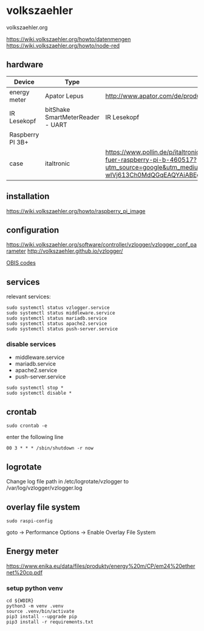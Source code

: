 # volkszaehler

volkszaehler.org   

https://wiki.volkszaehler.org/howto/datenmengen   
https://wiki.volkszaehler.org/howto/node-red   


## hardware

| Device           | Type                             | Link                                                                                                                                                                                                  |
|------------------|----------------------------------|-------------------------------------------------------------------------------------------------------------------------------------------------------------------------------------------------------|
| energy meter     | Apator Lepus                     | http://www.apator.com/de/produkte/strommessung/stromzaehler/neuheiten/lepus                                                                                                                           |
| IR Lesekopf      | bitShake SmartMeterReader - UART | IR Lesekopf                                                                                                                                                                                           ||
| Raspberry PI 3B+ |                                  |                                                                                                                                                                                                       |
| case             | italtronic                       | https://www.pollin.de/p/italtronic-hutschienengehaeuse-10-0012225-rmb-fuer-raspberry-pi-b-460517?utm_source=google&utm_medium=fshopping&gclid=EAIaIQobChMIpofNxumE-wIVj613Ch0MdQGqEAQYAiABEgJhRPD_BwE |

## installation
https://wiki.volkszaehler.org/howto/raspberry_pi_image  

## configuration
https://wiki.volkszaehler.org/software/controller/vzlogger/vzlogger_conf_parameter
http://volkszaehler.github.io/vzlogger/

[OBIS codes](https://www.promotic.eu/en/pmdoc/Subsystems/Comm/PmDrivers/IEC62056_OBIS.htm)


## services
relevant services:  
~~~
sudo systemctl status vzlogger.service
sudo systemctl status middleware.service
sudo systemctl status mariadb.service
sudo systemctl status apache2.service 
sudo systemctl status push-server.service 
~~~

### disable services
 - middleware.service
 - mariadb.service
 - apache2.service 
 - push-server.service 

~~~
sudo systemctl stop *
sudo systemctl disable *
~~~

## crontab
~~~
sudo crontab -e
~~~

enter the following line 
~~~
00 3 * * * /sbin/shutdown -r now
~~~

## logrotate
Change log file path in /etc/logrotate/vzlogger to /var/log/vzlogger/vzlogger.log

## overlay file system
~~~
sudo raspi-config
~~~
goto -> Performance Options -> Enable Overlay File System


## Energy meter

https://www.enika.eu/data/files/produkty/energy%20m/CP/em24%20ethernet%20cp.pdf

### setup python venv

~~~commandline
cd ${WDIR}
python3 -m venv .venv
source .venv/bin/activate
pip3 install --upgrade pip
pip3 install -r requirements.txt
~~~

